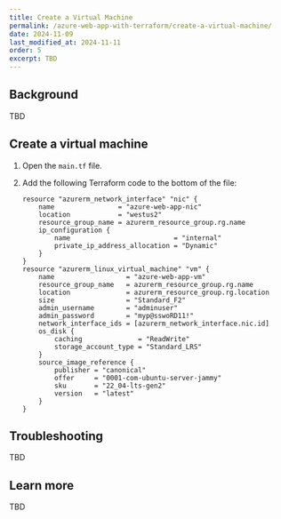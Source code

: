 ```yaml
---
title: Create a Virtual Machine
permalink: /azure-web-app-with-terraform/create-a-virtual-machine/
date: 2024-11-09
last_modified_at: 2024-11-11
order: 5
excerpt: TBD
---
```


## Background

TBD

## Create a virtual machine

1. Open the `main.tf` file.
1. Add the following Terraform code to the bottom of the file:

    ```hcl
    resource "azurerm_network_interface" "nic" {
        name                = "azure-web-app-nic"
        location            = "westus2"
        resource_group_name = azurerm_resource_group.rg.name
        ip_configuration {
            name                          = "internal"
            private_ip_address_allocation = "Dynamic"
        }
    }
    resource "azurerm_linux_virtual_machine" "vm" {
        name                  = "azure-web-app-vm"
        resource_group_name   = azurerm_resource_group.rg.name
        location              = azurerm_resource_group.rg.location
        size                  = "Standard_F2"
        admin_username        = "adminuser"
        admin_password        = "myp@sswoRD11!"
        network_interface_ids = [azurerm_network_interface.nic.id]
        os_disk {
            caching              = "ReadWrite"
            storage_account_type = "Standard_LRS"
        }
        source_image_reference {
            publisher = "canonical"
            offer     = "0001-com-ubuntu-server-jammy"
            sku       = "22_04-lts-gen2"
            version   = "latest"
        }
    }
    ```

## Troubleshooting

TBD

## Learn more

TBD
